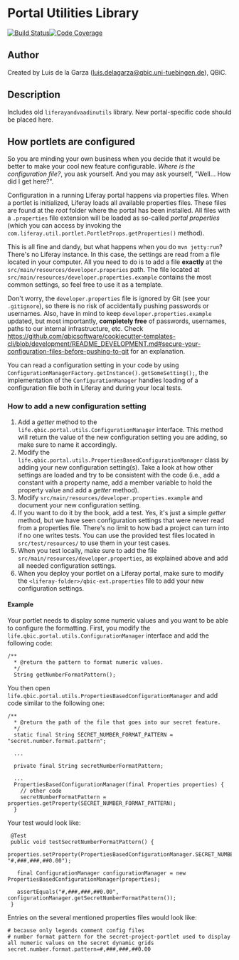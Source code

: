 # Portal Utilities Library
[![Build Status](https://travis-ci.org/qbicsoftware/portal-utils-lib.svg?branch=master)](https://travis-ci.org/qbicsoftware/portal-utils-lib)[![Code Coverage]( https://codecov.io/gh/qbicsoftware/portal-utils-lib/branch/master/graph/badge.svg)](https://codecov.io/gh/qbicsoftware/portal-utils-lib)

## Author
Created by Luis de la Garza (luis.delagarza@qbic.uni-tuebingen.de),
QBiC.

## Description
Includes old `liferayandvaadinutils` library. New portal-specific code should be placed here.

## How portlets are configured
So you are minding your own business when you decide that it would be better to make your cool new feature configurable. *Where is the configuration file?*, you ask yourself. And you may ask yourself, "Well... How did I get here?".

Configuration in a running Liferay portal happens via properties files. When a portlet is initialized, Liferay loads all available properties files. These files are found at the *root* folder where the portal has been installed. All files with a `.properties` file extension will be loaded as so-called *portal properties* (which you can access by invoking the `com.liferay.util.portlet.PortletProps.getProperties()` method).

This is all fine and dandy, but what happens when you do `mvn jetty:run`? There's no Liferay instance. In this case, the settings are read from a file located in your computer. All you need to do is to add a file **exactly** at the `src/main/resources/developer.properies` path. The file located at `src/main/resources/developer.properties.example` contains the most common settings, so feel free to use it as a template. 

Don't worry, the `developer.properties` file is ignored by Git (see your `.gitignore`), so there is no risk of accidentally pushing passwords or usernames. Also, have in mind to keep `developer.properties.example` updated, but most importantly, **completely free** of passwords, usernames, paths to our internal infrastructure, etc. Check https://github.com/qbicsoftware/cookiecutter-templates-cli/blob/development/README_DEVELOPMENT.md#secure-your-configuration-files-before-pushing-to-git for an explanation.

You can read a configuration setting in your code by using `ConfigurationManagerFactory.getInstance().getSomeSetting();`, the implementation of the `ConfigurationManager` handles loading of a configuration file both in Liferay and during your local tests.

### How to add a new configuration setting
1. Add a *getter* method to the `life.qbic.portal.utils.ConfigurationManager` interface. This method will return the value of the new configuration setting you are adding, so make sure to name it accordingly.
1. Modify the `life.qbic.portal.utils.PropertiesBasedConfigurationManager` class by adding your new configuration setting(s). Take a look at how other settings are loaded and try to be consistent with the code (i.e., add a constant with a property name, add a member variable to hold the property value and add a *getter* method).
1. Modify `src/main/resources/developer.properties.example` and document your new configuration setting.
1. If you want to do it by the book, add a test. Yes, it's just a simple *getter* method, but we have seen configuration settings that were never read from a properties file. There's no limit to how bad a project can turn into if no one writes tests. You can use the provided test files located in `src/test/resources/` to use them in your test cases.
1. When you test locally, make sure to add the file `src/main/resources/developer.properties`, as explained above and add all needed configuration settings.
1. When you deploy your portlet on a Liferay portal, make sure to modify the `<liferay-folder>/qbic-ext.properties` file to add your new configuration settings.

#### Example
Your portlet needs to display some numeric values and you want to be able to configure the formatting. First, you modify the `life.qbic.portal.utils.ConfigurationManager` interface and add the following code:

```
/**
  * @return the pattern to format numeric values.
  */
  String getNumberFormatPattern();
```

You then open `life.qbic.portal.utils.PropertiesBasedConfigurationManager` and add code similar to the following one:

 ```
 /**
   * @return the path of the file that goes into our secret feature.
   */
   static final String SECRET_NUMBER_FORMAT_PATTERN = "secret.number.format.pattern";
   
   ...
   
   private final String secretNumberFormatPattern;
   
   ...
   PropertiesBasedConfigurationManager(final Properties properties) {
     // other code
     secretNumberFormatPattern = properties.getProperty(SECRET_NUMBER_FORMAT_PATTERN);
   }
 ```
 
Your test would look like:
 
```
 @Test
 public void testSecretNumberFormatPattern() {
   properties.setProperty(PropertiesBasedConfigurationManager.SECRET_NUMBER_FORMAT_PATTERN, "#,###,###,##0.00");
   
   final ConfigurationManager configurationManager = new PropertiesBasedConfigurationManager(properties);
   
   assertEquals("#,###,###,##0.00", configurationManager.getSecretNumberFormatPattern());
 }
```

Entries on the several mentioned properties files would look like:
```
# because only legends comment config files
# number format pattern for the secret-project-portlet used to display all numeric values on the secret dynamic grids
secret.number.format.pattern=#,###,###,##0.00
```